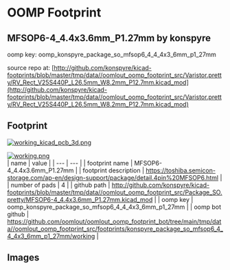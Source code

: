 # OOMP Footprint  
## MFSOP6-4_4.4x3.6mm_P1.27mm  by konspyre  
  
oomp key: oomp_konspyre_package_so_mfsop6_4_4_4x3_6mm_p1_27mm  
  
source repo at: [http://github.com/konspyre/kicad-footprints/blob/master/tmp/data//oomlout_oomp_footprint_src/Varistor.pretty/RV_Rect_V25S440P_L26.5mm_W8.2mm_P12.7mm.kicad_mod](http://github.com/konspyre/kicad-footprints/blob/master/tmp/data//oomlout_oomp_footprint_src/Varistor.pretty/RV_Rect_V25S440P_L26.5mm_W8.2mm_P12.7mm.kicad_mod)  
## Footprint  
  
[![working_kicad_pcb_3d.png](working_kicad_pcb_3d_600.png)](working_kicad_pcb_3d.png)  
  
[![working.png](working_600.png)](working.png)  
| name | value | 
| --- | --- | 
| footprint name | MFSOP6-4_4.4x3.6mm_P1.27mm | 
| footprint description | https://toshiba.semicon-storage.com/ap-en/design-support/package/detail.4pin%20MFSOP6.html | 
| number of pads | 4 | 
| github path | http://github.com/konspyre/kicad-footprints/blob/master/tmp/data//oomlout_oomp_footprint_src/Package_SO.pretty/MFSOP6-4_4.4x3.6mm_P1.27mm.kicad_mod | 
| oomp key | oomp_konspyre_package_so_mfsop6_4_4_4x3_6mm_p1_27mm | 
| oomp bot github | https://github.com/oomlout/oomlout_oomp_footprint_bot/tree/main/tmp/data//oomlout_oomp_footprint_src/footprints/konspyre_package_so_mfsop6_4_4_4x3_6mm_p1_27mm/working | 
## Images  
